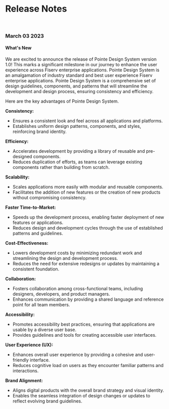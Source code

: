 # Release Notes

</br>

### March 03 2023

#### What's New

We are excited to announce the release of Pointe Design System version 1.0! This marks a significant milestone in our journey to enhance the user experience across Fiserv enterprise applications. Pointe Design System is an amalgamation of industry standard and best user experience Fiserv enterprise applications. Pointe Design System is a comprehensive set of design guidelines, components, and patterns that will streamline the development and design process, ensuring consistency and efficiency.

Here are the key advantages of Pointe Design System.

**Consistency:**
- Ensures a consistent look and feel across all applications and platforms.
- Establishes uniform design patterns, components, and styles, reinforcing brand identity.

**Efficiency:**
- Accelerates development by providing a library of reusable and pre-designed components.
- Reduces duplication of efforts, as teams can leverage existing components rather than building from scratch.

**Scalability:**
- Scales applications more easily with modular and reusable components.
- Facilitates the addition of new features or the creation of new products without compromising consistency.

**Faster Time-to-Market:**
- Speeds up the development process, enabling faster deployment of new features or applications.
- Reduces design and development cycles through the use of established patterns and guidelines.

**Cost-Effectiveness:**
- Lowers development costs by minimizing redundant work and streamlining the design and development process.
- Reduces the need for extensive redesigns or updates by maintaining a consistent foundation.

**Collaboration:**
- Fosters collaboration among cross-functional teams, including designers, developers, and product managers.
- Enhances communication by providing a shared language and reference point for all team members.

**Accessibility:**
- Promotes accessibility best practices, ensuring that applications are usable by a diverse user base.
- Provides guidelines and tools for creating accessible user interfaces.

**User Experience (UX):**
- Enhances overall user experience by providing a cohesive and user-friendly interface.
- Reduces cognitive load on users as they encounter familiar patterns and interactions.

**Brand Alignment:**
- Aligns digital products with the overall brand strategy and visual identity.
- Enables the seamless integration of design changes or updates to reflect evolving brand guidelines.
